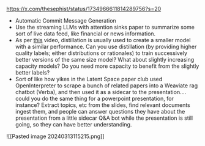 

https://x.com/thesephist/status/1734966611814289756?s=20

- Automatic Commit Message Generation
- Use the streaming LLMs with attention sinks paper to summarize some sort of live data feed, like financial or news information.
- As per [this](https://youtu.be/TIqf4LMNCjU?si=lTLl_4ft-TmCpMNr) video, distillation is usually used to create a smaller model with a similar performance. Can you use distillation (by providing higher quality labels; either distributions or rationales) to train successively better versions of the same size model? What about slightly increasing capacity models? Do you need more capacity to benefit from the slightly better labels?
- Sort of like how yikes in the Latent Space paper club used OpenInterpreter to scrape a bunch of related papers into a Weaviate rag chatbot (Verba), and then used it as a sidecar to the presentation.... could you do the same thing for a powerpoint presentation, for instance? Extract topics, etc from the slides, find relevant documents ingest them, and people can answer questions they have about the presentation from a little sidecar Q&A bot while the presentation is still going, so they can have better understanding.

![[Pasted image 20240313115215.png]]
